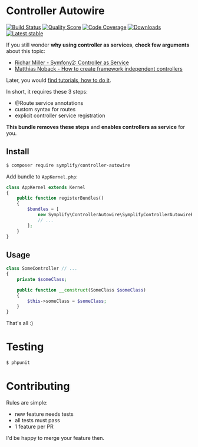 # Controller Autowire

[![Build Status](https://img.shields.io/travis/Symplify/ControllerAutowire.svg?style=flat-square)](https://travis-ci.org/Symplify/ControllerAutowire)
[![Quality Score](https://img.shields.io/scrutinizer/g/Symplify/ControllerAutowire.svg?style=flat-square)](https://scrutinizer-ci.com/g/Symplify/ControllerAutowire)
[![Code Coverage](https://img.shields.io/scrutinizer/coverage/g/Symplify/ControllerAutowire.svg?style=flat-square)](https://scrutinizer-ci.com/g/Symplify/ControllerAutowire)
[![Downloads](https://img.shields.io/packagist/dt/symplify/controller-autowire.svg?style=flat-square)](https://packagist.org/packages/symplify/controller-autowire)
[![Latest stable](https://img.shields.io/packagist/v/symplify/controller-autowire.svg?style=flat-square)](https://packagist.org/packages/symplify/controller-autowire)

If you still wonder **why using controller as services**, **check few arguments** about this topic:

- [Richar Miller - Symfony2: Controller as Service](http://richardmiller.co.uk/2011/04/15/symfony2-controller-as-service)
- [Matthias Noback - How to create framework independent controllers](http://php-and-symfony.matthiasnoback.nl/2014/06/how-to-create-framework-independent-controllers/)
 
Later, you would [find tutorials, how to do it](http://stackoverflow.com/a/31366589/1348344).

In short, it requires these 3 steps: 

- @Route service annotations
- custom syntax for routes
- explicit controller service registration

**This bundle removes these steps** and **enables controllers as service** for you. 

## Install

```bash
$ composer require symplify/controller-autowire
```

Add bundle to `AppKernel.php`:

```php
class AppKernel extends Kernel
{
    public function registerBundles()
    {
        $bundles = [
            new Symplify\ControllerAutowire\SymplifyControllerAutowireBundle(),
            // ...
        ];
    }
}
```


## Usage

```php
class SomeController // ...
{
    private $someClass;

    public function __construct(SomeClass $someClass)
    {
        $this->someClass = $someClass;
    }
}
```

That's all :)


# Testing

```bash
$ phpunit
```


# Contributing

Rules are simple:

- new feature needs tests
- all tests must pass
- 1 feature per PR

I'd be happy to merge your feature then.
